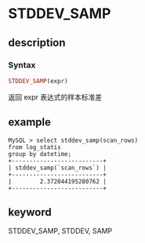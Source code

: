 # STDDEV_SAMP

## description

### Syntax

```Haskell
STDDEV_SAMP(expr)
```

返回 expr 表达式的样本标准差

## example

```plain text
MySQL > select stddev_samp(scan_rows)
from log_statis
group by datetime;
+--------------------------+
| stddev_samp(`scan_rows`) |
+--------------------------+
|        2.372044195280762 |
+--------------------------+
```

## keyword

STDDEV_SAMP, STDDEV, SAMP
